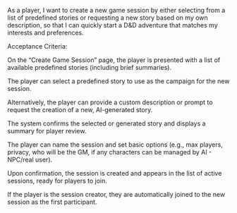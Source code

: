 As a player, I want to create a new game session by either selecting from a list of predefined stories or requesting a new story based on my own description,
so that I can quickly start a D&D adventure that matches my interests and preferences.

Acceptance Criteria:

On the “Create Game Session” page, the player is presented with a list of available predefined stories (including brief summaries).

The player can select a predefined story to use as the campaign for the new session.

Alternatively, the player can provide a custom description or prompt to request the creation of a new, AI-generated story.

The system confirms the selected or generated story and displays a summary for player review.

The player can name the session and set basic options (e.g., max players, privacy, who will be the GM, if any characters can be managed by AI - NPC/real user).

Upon confirmation, the session is created and appears in the list of active sessions, ready for players to join.

If the player is the session creator, they are automatically joined to the new session as the first participant.
